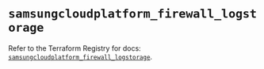 # `samsungcloudplatform_firewall_logstorage`

Refer to the Terraform Registry for docs: [`samsungcloudplatform_firewall_logstorage`](https://registry.terraform.io/providers/samsungsdscloud/samsungcloudplatform/3.13.0/docs/resources/firewall_logstorage).
